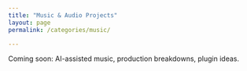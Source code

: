 ```yaml
---
title: "Music & Audio Projects"
layout: page
permalink: /categories/music/

---
```

Coming soon: AI-assisted music, production breakdowns, plugin ideas.
